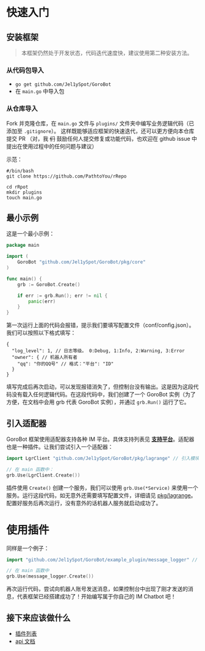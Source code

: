 # 快速入门

## 安装框架
> 本框架仍然处于开发状态，代码迭代速度快，建议使用第二种安装方法。

### 从代码包导入
- `go get github.com/Jel1ySpot/GoroBot`
- 在 `main.go` 中导入包

### 从仓库导入
Fork 并克隆仓库，在 `main.go` 文件与 `plugins/` 文件夹中编写业务逻辑代码（已添加至 `.gitignore`）。
这样既能够适应框架的快速迭代，还可以更方便向本仓库提交 PR 
（对，我 ~~们~~ 鼓励任何人提交修复或功能代码，也欢迎在 github issue 中提出在使用过程中的任何问题与建议）

示范：
```shell
#/bin/bash
git clone https://github.com/PathtoYou/rRepo

cd rRpot
mkdir plugins
touch main.go
```

## 最小示例
这是一个最小示例：
```go
package main

import (
	GoroBot "github.com/Jel1ySpot/GoroBot/pkg/core"
)

func main() {
	grb := GoroBot.Create()

	if err := grb.Run(); err != nil {
		panic(err)
	}
}
```
第一次运行上面的代码会报错，提示我们要填写配置文件（conf/config.json）。我们可以按照以下格式填写：
```json5
{
  "log_level": 1, // 日志等级。 0:Debug, 1:Info, 2:Warning, 3:Error
  "owner": { // 机器人所有者
    "qq": "你的QQ号" // 格式："平台": "ID"
  }
}
```
填写完成后再次启动，可以发现报错消失了，但控制台没有输出。这是因为这段代码没有载入任何逻辑代码。在这段代码中，我们创建了一个 GoroBot 实例（为了方便，在文档中会用 grb 代表 GoroBot 实例），并通过 `grb.Run()` 运行了它。

## 引入适配器
GoroBot 框架使用适配器支持各种 IM 平台。具体支持列表见 [**支持平台**](README.md#支持平台)。适配器也是一种插件。让我们尝试引入一个适配器：
```go
import LgrClient "github.com/Jel1ySpot/GoroBot/pkg/lagrange" // 引入模块

// 在 main 函数中：
grb.Use(LgrClient.Create())
```
插件使用 `Create()` 创建一个服务，我们可以使用 `grb.Use(*Service)` 来使用一个服务。运行这段代码，如无意外还需要填写配置文件，详细请见 [pkg/lagrange](https://github.com/Jel1ySpot/GoroBot/tree/master/pkg/lagrange)。
配置好服务后再次运行，没有意外的话机器人服务就启动成功了。

# 使用插件
同样是一个例子：
```go
import "github.com/Jel1ySpot/GoroBot/example_plugin/message_logger" // 引入模块

// 在 main 函数中
grb.Use(message_logger.Create())
```
再次运行代码，尝试向机器人账号发送消息，如果控制台中出现了刚才发送的消息，代表框架已经搭建成功了！开始编写属于你自己的 IM Chatbot 吧！

## 接下来应该做什么
- [插件列表](plugins_list.md)
- [api 文档](api/README.md)
